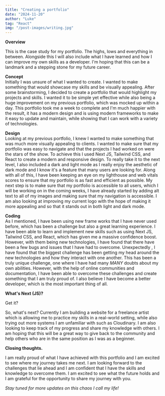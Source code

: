 ```yaml
---
title: "Creating a portfolio"
date: "2024-11-20"
author: "Luke"
tag: "React"
img: "/post-images/writing.jpg"
---
```




**Overview**

This is the case study for my portfolio. The highs, lows and everything in between. Alongside this I will also include what I have learned and how I can improve my own skills as a developer. I'm hoping that this can be a landmark and a stepping stone for my future career.


**Concept**  
Initially I was unsure of what I wanted to create. I wanted to make something that would showcase my skills and be visually appealing. After some brainstorming, I decided to create a portfolio that would highlight my projects and skills. I wanted it to be simple yet effective while also being a huge improvement on my previous portfolio, which was mocked up within a day. This portfolio took me a week to complete and I'm much happier with the result, it has a modern design and is using modern frameworks to make it easy to update and maintain, while showing that I can work with a variety of technologies.

**Design**  
Looking at my previous portfolio, I knew I wanted to make something that was much more visually appealing to clients. I wanted to make sure that my portfolio was easy to navigate and that the projects I had worked on were the stars of the show. To achieve this I used Next JS, Tailwind CSS, and React to create a modern and responsive design. To really take it to the next level, I also included a dark and light mode as I really enjoy the aesthetic of dark mode and I know it's a feature that many users are looking for. Along with all of this, I have been keeping an eye on my lighthouse and web vitals scores to ensure that my portfolio is as fast and efficient as possible. My next step is to make sure that my portfolio is accessible to all users, which I will be working on in the coming weeks, I have already started by adding alt text to all of my images and making sure that my navigation is accessible. I am also looking at improving my current logo with the hope of making it more appealing and so that it stands out in both light and dark mode. 

**Coding**  
As I mentioned, I have been using new frame works that I have never used before, which has been a challenge but also a great learning experience. I have been able to learn and implement new skills such as using Next JS, Tailwind CSS, and React, which has given me a massive confidence boost. However, with them being new technologies, I have found that there have been a few bugs and issues that I have had to overcome. Unexpectedly , I have found that the biggest challenge has been getting my head around the new technologies and how they interact with one another. This has been a truly unique challenge, one where I have had many *MANY* doubts about my own abilities. However, with the help of online communities and documentation, I have been able to overcome these challenges and create something that I am truly proud of. I also believe I have become a better developer, which is the most important thing of all. 

**What's Next (JS)?**

Get it?

So, what's next? Currently I am building a website for a freelance artist which is allowing me to practice my skills in a real-world setting, while also trying out more systems I am unfamiliar with such as Cloudinary. 
I am also looking to keep track of my progress and share my knowledge with others. I am hoping that this will be a great way to give back to the community and help others who are in the same position as I was as a beginner.

**Closing thoughts.**

I am really proud of what I have achieved with this portfolio and I am excited to see where my journey takes me next. I am looking forward to the challenges that lie ahead and I am confident that I have the skills and knowledge to overcome them. I am excited to see what the future holds and I am grateful for the opportunity to share my journey with you.


*Stay tuned for more updates on this chaos I call my life!*
